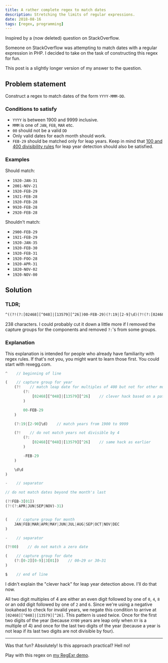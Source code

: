 ```yaml
---
title: A rather complete regex to match dates
description: Stretching the limits of regular expressions.
date: 2018-08-16
tags: [regex, programming]
---
```


Inspired by a (now deleted) question on StackOverflow.

Someone on StackOverflow was attempting to match dates with a regular expression in PHP. I decided to take on the task of constructing this regex for fun.

This post is a slightly longer version of my answer to the question.

## Problem statement

Construct a regex to match dates of the form `YYYY-MMM-DD`.

### Conditions to satisfy

-   `YYYY` is between 1900 and 9999 inclusive.
-   `MMM` is one of `JAN`, `FEB`, `MAR` etc.
-   `00` should not be a valid `DD`
-   Only valid dates for each month should work.
-   `FEB-29` should be matched only for leap years. Keep in mind that [100 and 400 divisibility rules](//stackoverflow.com/questions/725098/leap-year-calculation) for leap year detection should also be satisfied.

### Examples

Should match:

-   `1920-JAN-31`
-   `2001-NOV-21`
-   `1920-FEB-29`
-   `1921-FEB-28`
-   `1920-FEB-28`
-   `9920-FEB-28`
-   `2920-FEB-28`

Shouldn't match:

-   `2900-FEB-29`
-   `1921-FEB-29`
-   `1920-JAN-35`
-   `1920-FEB-30`
-   `1920-FEB-31`
-   `1920-FOO-28`
-   `1920-APR-31`
-   `1820-NOV-02`
-   `1920-NOV-00`

## Solution

### TLDR;

```txt
^((?!(?:[02468][^048]|[13579][^26])00-FEB-29)(?:19|[2-9]\d)(?!(?:[02468][^048]|[13579][^26])-FEB-29)\d\d)-(?!FEB-3[01])(?!APR-31)(?!JUN-31)(?!SEP-31)(?!NOV-31)(JAN|FEB|MAR|APR|MAY|JUN|JUL|AUG|SEP|OCT|NOV|DEC)-(?!00)((?:[0-2][0-9]|3[01]))$
```

238 characters. I could probably cut it down a little more if I removed the capture groups for the components and removed `?:`'s from some groups.

### Explanation

This explanation is intended for people who already have familiarity with regex rules. If that's not you, you might want to learn those first. You could start with rexegg.com.

```js
^    // beginning of line

(    // capture group for year
    (?!    // match leap date for multiples of 400 but not for other multiples of 100
        (?:
            [02468][^048]|[13579][^26]    // clever hack based on a pattern in 4's multiples
        )

        00-FEB-29
    )

    (?:19|[2-90]\d)    // match years from 1900 to 9999

    (?!    // do not match years not divisible by 4
        (?:
            [02468][^048]|[13579][^26]    // same hack as earlier
        )

        -FEB-29
    )

    \d\d
)

-    // separator

// do not match dates beyond the month's last

(?!FEB-3[01])
(?!(?:APR|JUN|SEP|NOV)-31)


(    // capture group for month
    JAN|FEB|MAR|APR|MAY|JUN|JUL|AUG|SEP|OCT|NOV|DEC
)

-    // separator

(?!00)    // do not match a zero date

(    // capture group for date
    (?:[0-2][0-9]|3[01])    // 00–29 or 30–31
)

$    // end of line
```

I didn't explain the "clever hack" for leap year detection above. I'll do that now.

All two digit multiples of 4 are either an even digit followed by one of `0`, `4`, `8` or an odd digit followed by one of `2` and `6`. Since we're using a negative lookahead to check for invalid years, we negate this condition to arrive at `[02468][^048]|[13579][^26]`. This pattern is used twice. Once for the first two digits of the year (because `XY00` years are leap only when `XY` is a multiple of 4) and once for the last two digits of the year (because a year is not leap if its last two digits are not divisible by four).

---

Was that fun? Absolutely! Is this approach practical? Hell no!

Play with this regex on [my RegExr demo](//regexr.com/3tdu7).
